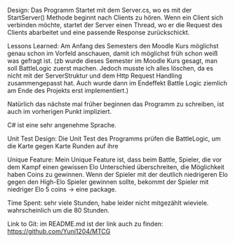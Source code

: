Design:
Das Programm Startet mit dem Server.cs, wo es mit der StartServer() Methode beginnt nach Clients zu hören.
Wenn ein Client sich verbinden möchte, startet der Server einen Thread, wo er die Request des Clients abarbeitet
und eine passende Response zurückschickt.

Lessons Learned:
Am Anfang des Semesters den Moodle Kurs möglichst genau schon im Vorfeld anschauen, damit ich 
möglichst früh schon weiß was gefragt ist. (zb wurde dieses Semester im Moodle Kurs gesagt,
man soll BattleLogic zuerst machen. Jedoch musste ich alles löschen, da es nicht mit der ServerStruktur
und dem Http Request Handling zusammengepasst hat. Auch wurde dann im Endeffekt Battle Logic ziemlich 
am Ende des Projekts erst implementiert.)

Natürlich das nächste mal früher beginnen das Programm zu schreiben, ist auch im vorherigen Punkt impliziert.

C# ist eine sehr angenehme Sprache.

Unit Test Design:
Die Unit Test des Programms prüfen die BattleLogic, um die Karte gegen Karte
Runden auf ihre

Unique Feature:
Mein Unique Feature ist, dass beim Battle, Spieler, die vor dem Kampf einen gewissen Elo Unterschied
überschreiten, die Möglichkeit haben Coins zu gewinnen.
Wenn der Spieler mit der deutlich niedrigeren Elo gegen den High-Elo Spieler gewinnen sollte, bekommt
der Spieler mit niedriger Elo 5 coins -> eine package.


Time Spent:
sehr viele Stunden, habe leider nicht mitgezählt wieviele.
wahrscheinlich um die 80 Stunden.


Link to Git:
im README.md ist der link auch zu finden:
https://github.com/Yuni1204/MTCG
